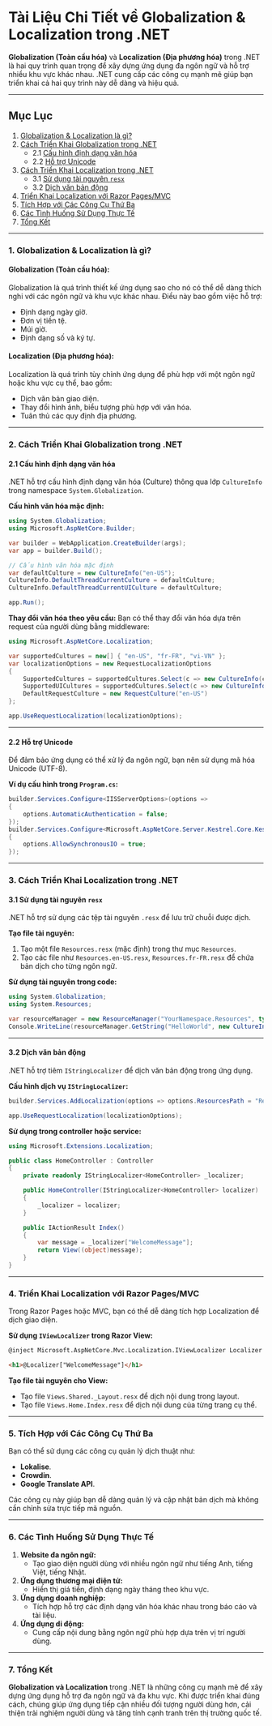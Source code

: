 # **Tài Liệu Chi Tiết về Globalization & Localization trong .NET**

**Globalization (Toàn cầu hóa)** và **Localization (Địa phương hóa)** trong .NET là hai quy trình quan trọng để xây dựng
ứng dụng đa ngôn ngữ và hỗ trợ nhiều khu vực khác nhau. .NET cung cấp các công cụ mạnh mẽ giúp bạn triển khai cả hai quy
trình này dễ dàng và hiệu quả.

---

## **Mục Lục**

1. [Globalization & Localization là gì?](#1-globalization--localization-là-gì)
2. [Cách Triển Khai Globalization trong .NET](#2-cách-triển-khai-globalization-trong-net)
    - 2.1 [Cấu hình định dạng văn hóa](#21-cấu-hình-định-dạng-văn-hóa)
    - 2.2 [Hỗ trợ Unicode](#22-hỗ-trợ-unicode)
3. [Cách Triển Khai Localization trong .NET](#3-cách-triển-khai-localization-trong-net)
    - 3.1 [Sử dụng tài nguyên `resx`](#31-sử-dụng-tài-nguyên-resx)
    - 3.2 [Dịch văn bản động](#32-dịch-văn-bản-động)
4. [Triển Khai Localization với Razor Pages/MVC](#4-triển-khai-localization-với-razor-pagesmvc)
5. [Tích Hợp với Các Công Cụ Thứ Ba](#5-tích-hợp-với-các-công-cụ-thứ-ba)
6. [Các Tình Huống Sử Dụng Thực Tế](#6-các-tình-huống-sử-dụng-thực-tế)
7. [Tổng Kết](#7-tổng-kết)

---

### **1. Globalization & Localization là gì?**

#### **Globalization (Toàn cầu hóa):**

Globalization là quá trình thiết kế ứng dụng sao cho nó có thể dễ dàng thích nghi với các ngôn ngữ và khu vực khác nhau.
Điều này bao gồm việc hỗ trợ:

- Định dạng ngày giờ.
- Đơn vị tiền tệ.
- Múi giờ.
- Định dạng số và ký tự.

#### **Localization (Địa phương hóa):**

Localization là quá trình tùy chỉnh ứng dụng để phù hợp với một ngôn ngữ hoặc khu vực cụ thể, bao gồm:

- Dịch văn bản giao diện.
- Thay đổi hình ảnh, biểu tượng phù hợp với văn hóa.
- Tuân thủ các quy định địa phương.

---

### **2. Cách Triển Khai Globalization trong .NET**

#### **2.1 Cấu hình định dạng văn hóa**

.NET hỗ trợ cấu hình định dạng văn hóa (Culture) thông qua lớp `CultureInfo` trong namespace `System.Globalization`.

**Cấu hình văn hóa mặc định:**

```csharp
using System.Globalization;
using Microsoft.AspNetCore.Builder;

var builder = WebApplication.CreateBuilder(args);
var app = builder.Build();

// Cấu hình văn hóa mặc định
var defaultCulture = new CultureInfo("en-US");
CultureInfo.DefaultThreadCurrentCulture = defaultCulture;
CultureInfo.DefaultThreadCurrentUICulture = defaultCulture;

app.Run();
```

**Thay đổi văn hóa theo yêu cầu:**
Bạn có thể thay đổi văn hóa dựa trên request của người dùng bằng middleware:

```csharp
using Microsoft.AspNetCore.Localization;

var supportedCultures = new[] { "en-US", "fr-FR", "vi-VN" };
var localizationOptions = new RequestLocalizationOptions
{
    SupportedCultures = supportedCultures.Select(c => new CultureInfo(c)).ToList(),
    SupportedUICultures = supportedCultures.Select(c => new CultureInfo(c)).ToList(),
    DefaultRequestCulture = new RequestCulture("en-US")
};

app.UseRequestLocalization(localizationOptions);
```

---

#### **2.2 Hỗ trợ Unicode**

Để đảm bảo ứng dụng có thể xử lý đa ngôn ngữ, bạn nên sử dụng mã hóa Unicode (UTF-8).

**Ví dụ cấu hình trong `Program.cs`:**

```csharp
builder.Services.Configure<IISServerOptions>(options =>
{
    options.AutomaticAuthentication = false;
});
builder.Services.Configure<Microsoft.AspNetCore.Server.Kestrel.Core.KestrelServerOptions>(options =>
{
    options.AllowSynchronousIO = true;
});
```

---

### **3. Cách Triển Khai Localization trong .NET**

#### **3.1 Sử dụng tài nguyên `resx`**

.NET hỗ trợ sử dụng các tệp tài nguyên `.resx` để lưu trữ chuỗi được dịch.

**Tạo file tài nguyên:**

1. Tạo một file `Resources.resx` (mặc định) trong thư mục `Resources`.
2. Tạo các file như `Resources.en-US.resx`, `Resources.fr-FR.resx` để chứa bản dịch cho từng ngôn ngữ.

**Sử dụng tài nguyên trong code:**

```csharp
using System.Globalization;
using System.Resources;

var resourceManager = new ResourceManager("YourNamespace.Resources", typeof(Program).Assembly);
Console.WriteLine(resourceManager.GetString("HelloWorld", new CultureInfo("fr-FR")));
```

---

#### **3.2 Dịch văn bản động**

.NET hỗ trợ tiêm `IStringLocalizer` để dịch văn bản động trong ứng dụng.

**Cấu hình dịch vụ `IStringLocalizer`:**

```csharp
builder.Services.AddLocalization(options => options.ResourcesPath = "Resources");

app.UseRequestLocalization(localizationOptions);
```

**Sử dụng trong controller hoặc service:**

```csharp
using Microsoft.Extensions.Localization;

public class HomeController : Controller
{
    private readonly IStringLocalizer<HomeController> _localizer;

    public HomeController(IStringLocalizer<HomeController> localizer)
    {
        _localizer = localizer;
    }

    public IActionResult Index()
    {
        var message = _localizer["WelcomeMessage"];
        return View((object)message);
    }
}
```

---

### **4. Triển Khai Localization với Razor Pages/MVC**

Trong Razor Pages hoặc MVC, bạn có thể dễ dàng tích hợp Localization để dịch giao diện.

**Sử dụng `IViewLocalizer` trong Razor View:**

```html
@inject Microsoft.AspNetCore.Mvc.Localization.IViewLocalizer Localizer

<h1>@Localizer["WelcomeMessage"]</h1>
```

**Tạo file tài nguyên cho View:**

- Tạo file `Views.Shared._Layout.resx` để dịch nội dung trong layout.
- Tạo file `Views.Home.Index.resx` để dịch nội dung của từng trang cụ thể.

---

### **5. Tích Hợp với Các Công Cụ Thứ Ba**

Bạn có thể sử dụng các công cụ quản lý dịch thuật như:

- **Lokalise**.
- **Crowdin**.
- **Google Translate API**.

Các công cụ này giúp bạn dễ dàng quản lý và cập nhật bản dịch mà không cần chỉnh sửa trực tiếp mã nguồn.

---

### **6. Các Tình Huống Sử Dụng Thực Tế**

1. **Website đa ngôn ngữ:**
    - Tạo giao diện người dùng với nhiều ngôn ngữ như tiếng Anh, tiếng Việt, tiếng Nhật.
2. **Ứng dụng thương mại điện tử:**
    - Hiển thị giá tiền, định dạng ngày tháng theo khu vực.
3. **Ứng dụng doanh nghiệp:**
    - Tích hợp hỗ trợ các định dạng văn hóa khác nhau trong báo cáo và tài liệu.
4. **Ứng dụng di động:**
    - Cung cấp nội dung bằng ngôn ngữ phù hợp dựa trên vị trí người dùng.

---

### **7. Tổng Kết**

**Globalization và Localization** trong .NET là những công cụ mạnh mẽ để xây dựng ứng dụng hỗ trợ đa ngôn ngữ và đa khu
vực. Khi được triển khai đúng cách, chúng giúp ứng dụng tiếp cận nhiều đối tượng người dùng hơn, cải thiện trải nghiệm
người dùng và tăng tính cạnh tranh trên thị trường quốc tế.
